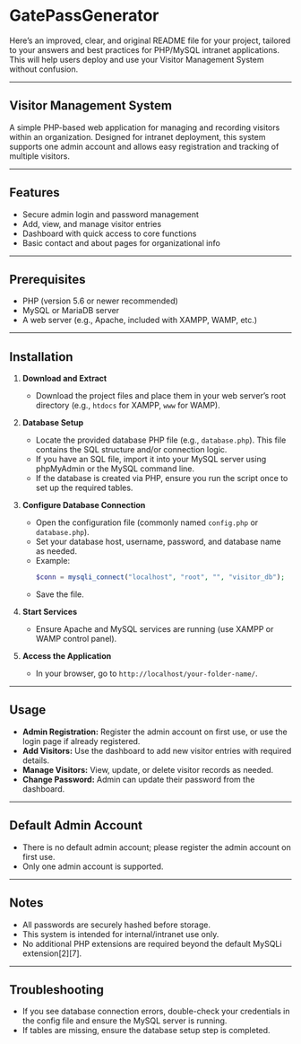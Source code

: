 # GatePassGenerator
Here’s an improved, clear, and original README file for your project, tailored to your answers and best practices for PHP/MySQL intranet applications. This will help users deploy and use your Visitor Management System without confusion.

---

## Visitor Management System

A simple PHP-based web application for managing and recording visitors within an organization. Designed for intranet deployment, this system supports one admin account and allows easy registration and tracking of multiple visitors.

---

## Features

- Secure admin login and password management
- Add, view, and manage visitor entries
- Dashboard with quick access to core functions
- Basic contact and about pages for organizational info

---

## Prerequisites

- PHP (version 5.6 or newer recommended)
- MySQL or MariaDB server
- A web server (e.g., Apache, included with XAMPP, WAMP, etc.)

---

## Installation

1. **Download and Extract**
   - Download the project files and place them in your web server’s root directory (e.g., `htdocs` for XAMPP, `www` for WAMP).

2. **Database Setup**
   - Locate the provided database PHP file (e.g., `database.php`). This file contains the SQL structure and/or connection logic.
   - If you have an SQL file, import it into your MySQL server using phpMyAdmin or the MySQL command line.
   - If the database is created via PHP, ensure you run the script once to set up the required tables.

3. **Configure Database Connection**
   - Open the configuration file (commonly named `config.php` or `database.php`).
   - Set your database host, username, password, and database name as needed.
   - Example:
     ```php
     $conn = mysqli_connect("localhost", "root", "", "visitor_db");
     ```
   - Save the file.

4. **Start Services**
   - Ensure Apache and MySQL services are running (use XAMPP or WAMP control panel).

5. **Access the Application**
   - In your browser, go to `http://localhost/your-folder-name/`.

---

## Usage

- **Admin Registration:** Register the admin account on first use, or use the login page if already registered.
- **Add Visitors:** Use the dashboard to add new visitor entries with required details.
- **Manage Visitors:** View, update, or delete visitor records as needed.
- **Change Password:** Admin can update their password from the dashboard.

---

## Default Admin Account

- There is no default admin account; please register the admin account on first use.
- Only one admin account is supported.

---

## Notes

- All passwords are securely hashed before storage.
- This system is intended for internal/intranet use only.
- No additional PHP extensions are required beyond the default MySQLi extension[2][7].

---

## Troubleshooting

- If you see database connection errors, double-check your credentials in the config file and ensure the MySQL server is running.
- If tables are missing, ensure the database setup step is completed.
